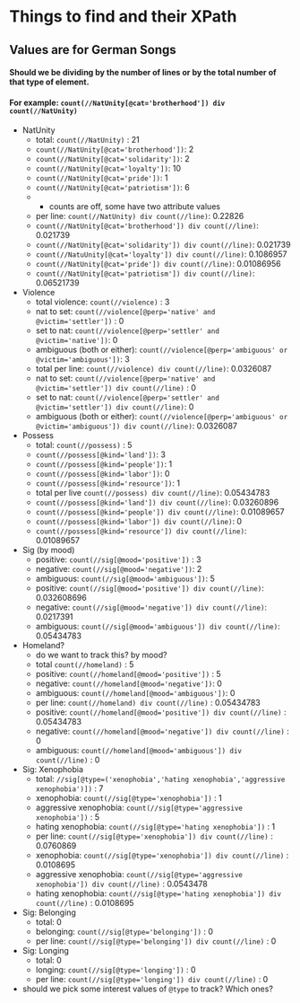 # Things to find and their XPath
## Values are for German Songs

#### Should we be dividing by the number of lines or by the total number of that type of element. 
#### For example: `count(//NatUnity[@cat='brotherhood']) div count(//NatUnity)`
- NatUnity
  - total: `count(//NatUnity)` : 21
  - `count(//NatUnity[@cat='brotherhood'])`:  2
  - `count(//NatUnity[@cat='solidarity'])`: 2
  - `count(//NatUnity[@cat='loyalty'])`: 10
  - `count(//NatUnity[@cat='pride'])`: 1
  - `count(//NatUnity[@cat='patriotism'])`: 6
  - - counts are off, some have two attribute values
  - per line: `count(//NatUnity) div count(//line)`: 0.22826
  - `count(//NatUnity[@cat='brotherhood']) div count(//line)`: 0.021739
  - `count(//NatUnity[@cat='solidarity']) div count(//line)`: 0.021739
  - `count(//NatuUnity[@cat='loyalty']) div count(//line)`: 0.1086957
  - `count(//NatUnity[@cat='pride']) div count(//line)`: 0.01086956
  - `count(//NatUnity[@cat='patriotism']) div count(//line)`: 0.06521739
- Violence
  - total violence: `count(//violence)` : 3
  - nat to set: `count(//violence[@perp='native' and @victim='settler'])` : 0
  - set to nat: `count(//violence[@perp='settler' and @victim='native'])`: 0
  - ambiguous (both or either): `count(//violence[@perp='ambiguous' or @victim='ambiguous'])`: 3
  - total per line: `count(//violence) div count(//line)`: 0.0326087
  - nat to set: `count(//violence[@perp='native' and @victim='settler']) div count(//line)` : 0
  - set to nat: `count(//violence[@perp='settler' and @victim='settler']) div count(//line)`: 0
  - ambiguous (both or either): `count(//violence[@perp='ambiguous' or @victim='ambiguous']) div count(//line)`: 0.0326087
- Possess
  - total: `count(//possess)` : 5
  - `count(//possess[@kind='land'])`: 3
  - `count(//possess[@kind='people'])`: 1
  - `count(//possess[@kind='labor'])`: 0
  - `count(//possess[@kind='resource'])`: 1
  - total per live `count(//possess) div count(//line)`: 0.05434783
  -  `count(//possess[@kind='land']) div count(//line)`: 0.03260896
  - `count(//possess[@kind='people']) div count(//line)`: 0.01089657
  - `count(//possess[@kind='labor']) div count(//line)`: 0
  - `count(//possess[@kind='resource']) div count(//line)`: 0.01089657
- Sig (by mood)
  - positive:  `count(//sig[@mood='positive'])` : 3
  - negative: `count(//sig[@mood='negative'])`: 2
  - ambiguous: `count(//sig[@mood='ambiguous'])`: 5
  - positive:  `count(//sig[@mood='positive']) div count(//line)`: 0.032608696
  - negative: `count(//sig[@mood='negative']) div count(//line)`: 0.0217391
  - ambiguous: `count(//sig[@mood='ambiguous']) div count(//line)`: 0.05434783
- Homeland?
  - do we want to track this? by mood?
  - total `count(//homeland)` : 5
  - positive:  `count(//homeland[@mood='positive'])` : 5
  - negative: `count(//homeland[@mood='negative'])`: 0
  - ambiguous: `count(//homeland[@mood='ambiguous'])`: 0
  - per line: `count(//homeland) div count(//line)`  : 0.05434783
  - positive:  `count(//homeland[@mood='positive']) div count(//line)`  : 0.05434783
  - negative: `count(//homeland[@mood='negative']) div count(//line)` : 0
  - ambiguous: `count(//homeland[@mood='ambiguous']) div count(//line)` : 0
- Sig: Xenophobia
  - total: `//sig[@type=('xenophobia','hating xenophobia','aggressive xenophobia')])` : 7
  - xenophobia: `count(//sig[@type='xenophobia'])` : 1
  - aggressive xenophobia: `count(//sig[@type='aggressive xenophobia'])` : 5
  - hating xenophobia: `count(//sig[@type='hating xenophobia'])` : 1
  - per line: `count(//sig[@type='xenophobia']) div count(//line)` : 0.0760869
  - xenophobia: `count(//sig[@type='xenophobia']) div count(//line)` : 0.0108695
  - aggressive xenophobia: `count(//sig[@type='aggressive xenophobia']) div count(//line)` : 0.0543478
  - hating xenophobia: `count(//sig[@type='hating xenophobia']) div count(//line)` : 0.0108695
- Sig: Belonging
  - total: 0
  - belonging: `count(//sig[@type='belonging'])` : 0
  - per line: `count(//sig[@type='belonging']) div count(//line)` : 0
- Sig: Longing
  - total: 0
  - longing: `count(//sig[@type='longing'])` : 0
  - per line: `count(//sig[@type='longing']) div count(//line)` : 0
- should we pick some interest values of `@type` to track? Which ones?

